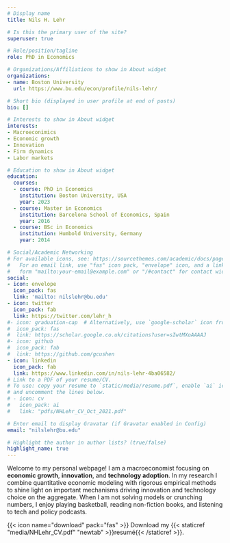 ```yaml
---
# Display name
title: Nils H. Lehr

# Is this the primary user of the site?
superuser: true

# Role/position/tagline
role: PhD in Economics

# Organizations/Affiliations to show in About widget
organizations:
- name: Boston University
  url: https://www.bu.edu/econ/profile/nils-lehr/

# Short bio (displayed in user profile at end of posts)
bio: []

# Interests to show in About widget
interests:
- Macroeconimics
- Economic growth
- Innovation
- Firm dynamics
- Labor markets

# Education to show in About widget
education:
  courses:
  - course: PhD in Economics
    institution: Boston University, USA
    year: 2023
  - course: Master in Economics
    institution: Barcelona School of Economics, Spain
    year: 2016
  - course: BSc in Economics
    institution: Humbold University, Germany
    year: 2014

# Social/Academic Networking
# For available icons, see: https://sourcethemes.com/academic/docs/page-builder/#icons
#   For an email link, use "fas" icon pack, "envelope" icon, and a link in the
#   form "mailto:your-email@example.com" or "/#contact" for contact widget.
social:
- icon: envelope
  icon_pack: fas
  link: 'mailto: nilslehr@bu.edu'
- icon: twitter
  icon_pack: fab
  link: https://twitter.com/lehr_h
#- icon: graduation-cap  # Alternatively, use `google-scholar` icon from `ai` icon pack
#  icon_pack: fas
#  link: https://scholar.google.co.uk/citations?user=sIwtMXoAAAAJ
#- icon: github
#  icon_pack: fab
#  link: https://github.com/gcushen
- icon: linkedin
  icon_pack: fab
  link: https://www.linkedin.com/in/nils-lehr-4ba06582/
# Link to a PDF of your resume/CV.
# To use: copy your resume to `static/media/resume.pdf`, enable `ai` icons in `params.toml`, 
# and uncomment the lines below.
# - icon: cv
#   icon_pack: ai
#   link: "pdfs/NHLehr_CV_Oct_2021.pdf"

# Enter email to display Gravatar (if Gravatar enabled in Config)
email: "nilslehr@bu.edu"

# Highlight the author in author lists? (true/false)
highlight_name: true
---
```


Welcome to my personal webpage! I am a macroeconomist focusing on **economic growth**, **innovation**, and **technology adoption**. In my research I combine quantitative economic modeling with rigorous empirical methods to shine light on important mechanisms driving innovation and technology choice on the aggregate.
When I am not solving models or crunching numbers, I enjoy playing basketball, reading non-fiction books, and listening to tech and policy podcasts.

{{< icon name="download" pack="fas" >}} Download my {{< staticref "media/NHLehr_CV.pdf" "newtab" >}}resumé{{< /staticref >}}.
